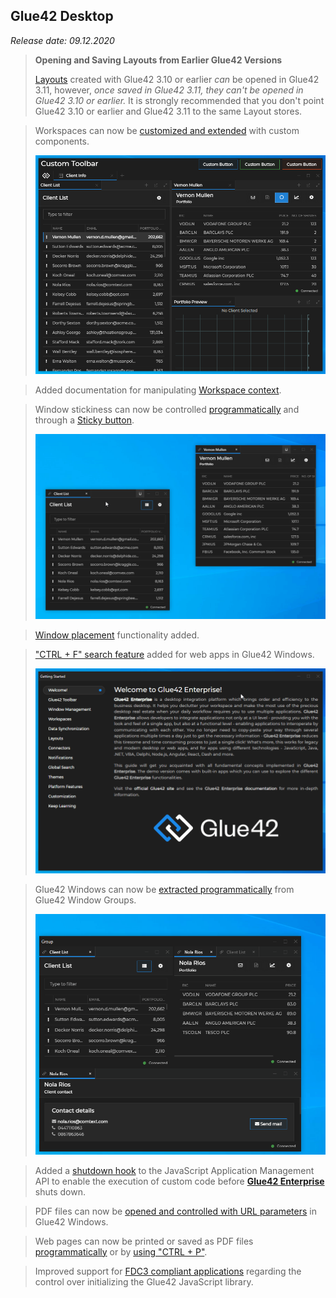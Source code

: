 ## Glue42 Desktop

*Release date: 09.12.2020*

<glue42 name="addClass" class="breakingChanges" element="p" text="Breaking Changes">

> **Opening and Saving Layouts from Earlier Glue42 Versions**
>
> [Layouts](../../../glue42-concepts/windows/layouts/overview/index.html) created with Glue42 3.10 or earlier *can* be opened in Glue42 3.11, however, *once saved in Glue42 3.11, they can't be opened in Glue42 3.10 or earlier.* It is strongly recommended that you don't point Glue42 3.10 or earlier and Glue42 3.11 to the same Layout stores.

<glue42 name="addClass" class="newFeatures" element="p" text="New Features">

> Workspaces can now be [customized and extended](../../../glue42-concepts/windows/workspaces/overview/index.html#extending_workspaces) with custom components.
>
> ![Custom toolbar](../../../images/workspaces/custom-toolbar.png)

> Added documentation for manipulating [Workspace context](../../../glue42-concepts/windows/workspaces/javascript/index.html#workspace_context).

> Window stickiness can now be controlled [programmatically](../../../glue42-concepts/windows/window-management/javascript/index.html#window_operations-stickiness) and through a [Sticky button](../../../developers/configuration/system/index.html#window_settings-sticky_button).
>
> ![Sticky button](../../../images/window-management/stickiness.gif)

> [Window placement](../../../glue42-concepts/windows/window-management/javascript/index.html#window_operations-placement) functionality added.

> ["CTRL + F" search feature](../../../glue42-concepts/glue42-platform-features/index.html#web_app_search) added for web apps in Glue42 Windows.
>
> ![Search](../../../images/platform-features/search-document.gif)

> Glue42 Windows can now be [extracted programmatically](../../../glue42-concepts/windows/window-management/javascript/index.html#ungrouping_windows) from Glue42 Window Groups.
>
> ![Ungrouping](../../../images/window-management/ungrouping-tab.gif)

> Added a [shutdown hook](../../../glue42-concepts/application-management/javascript/index.html#events-shutdown_event) to the JavaScript Application Management API to enable the execution of custom code before [**Glue42 Enterprise**](https://glue42.com/enterprise/) shuts down.

> PDF files can now be [opened and controlled with URL parameters](../../../glue42-concepts/windows/window-management/javascript/index.html#opening_windows-opening_pdf_files) in Glue42 Windows.

> Web pages can now be printed or saved as PDF files [programmatically](../../../glue42-concepts/windows/window-management/javascript/index.html#window_operations-print) or by [using "CTRL + P"](../../../developers/configuration/system/index.html#window_settings-printing).

<glue42 name="addClass" class="bugFixes" element="p" text="Improvements and Bug Fixes">

> Improved support for [FDC3 compliant applications](../../fdc3-compliance/index.html#fdc3_for_glue42_enterprise-configuration) regarding the control over initializing the Glue42 JavaScript library.